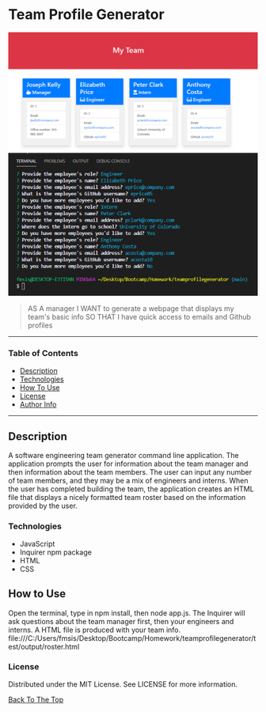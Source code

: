 # Team Profile Generator

<img src="projectscreenshot.png" alt="project image">
<img src="projectscreenshot2.png" alt="project image">

> AS A manager
  I WANT to generate a webpage that displays my team's basic info
  SO THAT I have quick access to emails and Github profiles

---

### Table of Contents

- [Description](#description)
- [Technologies](#technologies)
- [How To Use](#how-to-use)
- [License](#license)
- [Author Info](#author-info)

---

## Description

A software engineering team generator command line application. The application prompts the user for information about the team manager and then information about the team members. The user can input any number of team members, and they may be a mix of engineers and interns. When the user has completed building the team, the application creates an HTML file that displays a nicely formatted team roster based on the information provided by the user.

### Technologies

- JavaScript
- Inquirer npm package
- HTML
- CSS


## How to Use

Open the terminal, type in npm install, then node app.js. The Inquirer will ask questions about the team manager first, then your engineers and interns. A HTML file is produced with your team info. file:///C:/Users/fmsis/Desktop/Bootcamp/Homework/teamprofilegenerator/test/output/roster.html

### License

Distributed under the MIT License. See LICENSE for more information.

[Back To The Top](#team-profile-generator)

